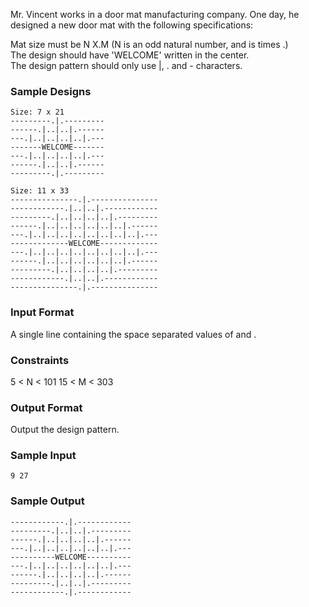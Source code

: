 Mr. Vincent works in a door mat manufacturing company. One day, he designed a new door mat with the following specifications:

Mat size must be N X.M  (N is an odd natural number, and  is  times .) <br/>
The design should have 'WELCOME' written in the center.<br/>
The design pattern should only use |, . and - characters. <br/>

### Sample Designs
```
Size: 7 x 21 
---------.|.---------
------.|..|..|.------
---.|..|..|..|..|.---
-------WELCOME-------
---.|..|..|..|..|.---
------.|..|..|.------
---------.|.---------

Size: 11 x 33
---------------.|.---------------
------------.|..|..|.------------
---------.|..|..|..|..|.---------
------.|..|..|..|..|..|..|.------
---.|..|..|..|..|..|..|..|..|.---
-------------WELCOME-------------
---.|..|..|..|..|..|..|..|..|.---
------.|..|..|..|..|..|..|.------
---------.|..|..|..|..|.---------
------------.|..|..|.------------
---------------.|.---------------
```
### Input Format

A single line containing the space separated values of  and .

### Constraints
5 < N < 101
15 < M < 303

### Output Format
Output the design pattern.

### Sample Input
```9 27```

### Sample Output
```
------------.|.------------
---------.|..|..|.---------
------.|..|..|..|..|.------
---.|..|..|..|..|..|..|.---
----------WELCOME----------
---.|..|..|..|..|..|..|.---
------.|..|..|..|..|.------
---------.|..|..|.---------
------------.|.------------
```